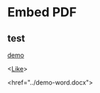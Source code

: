 # Embed PDF

<!---
pad is relatief t.o.v. de markdown file link
-->

<object data="https://view.officeapps.live.com/op/view.aspx?src=href='../demo-word.docx'&wdOrigin=BROWSELINK" width="100%" height="800"></object>



## test

[demo](demo-word.docx)

<<a href="../demo-word.docx">Like</a>>

<href="../demo-word.docx">
